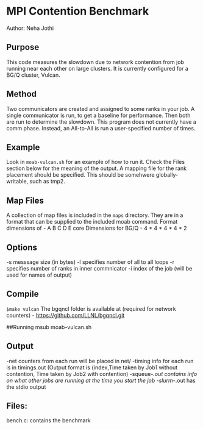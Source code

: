# MPI Contention Benchmark
Author: Neha Jothi

## Purpose
This code measures the slowdown due to network contention from job running near each other on large clusters. It is currently configured for a BG/Q cluster, Vulcan.


## Method
Two communicators are created and assigned to some ranks in your job. A single communicator is run, to get a baseline for performance. Then both are run to determine the slowdown. This program does not currently have a comm phase. Instead, an All-to-All is run a user-specified number of times. 

## Example
Look in `moab-vulcan.sh` for an example of how to run it. Check the Files section below for the meaning of the output.
A mapping file for the rank placement should be specified. This should be somehwere globally-writable, such as tmp2. 

## Map Files
A collection of map files is included in the `maps` directory. They are in a format that can be supplied to the included moab command. 
Format dimensions of - A B C D E core
Dimensions for BG/Q - 4 * 4 * 4 * 4 * 2

## Options
-s messsage size (in bytes) 
-l specifies number of all to all loops
-r specifies number of ranks in inner commnicator
-i index of the job (will be used for names of output)                                                                                                                            

## Compile
`$make vulcan` 
The bgqncl folder is available at (required for network counters) - https://github.com/LLNL/bgqncl.git


##Running
msub moab-vulcan.sh

## Output
-net counters from each run will be placed in net/
-timing info for each run is in timings.out (Output format is {index,Time taken by Job1 without contention, Time  taken by Job2 with contention)
-squeue-*.out contains info on what other jobs are running at the time you start the job
-slurm-*.out has the stdio output
	

## Files:
bench.c:     contains the benchmark
